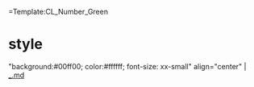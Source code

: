 =Template:CL\_Number\_Green

style
=====

"background:\#00ff00; color:\#ffffff; font-size: xx-small" align="center" | [\_.md](stuff_ "wikilink")
